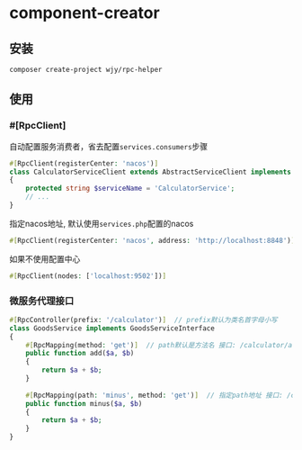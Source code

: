 # component-creator

## 安装
```
composer create-project wjy/rpc-helper
```

## 使用
### #[RpcClient]
自动配置服务消费者，省去配置`services.consumers`步骤
```php
#[RpcClient(registerCenter: 'nacos')]
class CalculatorServiceClient extends AbstractServiceClient implements CalculatorServiceInterface
{
    protected string $serviceName = 'CalculatorService';
    // ...
}
```
指定nacos地址, 默认使用`services.php`配置的nacos
```php
#[RpcClient(registerCenter: 'nacos', address: 'http://localhost:8848')]
```
如果不使用配置中心
```php
#[RpcClient(nodes: ['localhost:9502'])]
```
### 微服务代理接口
```php
#[RpcController(prefix: '/calculator')]  // prefix默认为类名首字母小写
class GoodsService implements GoodsServiceInterface
{
    #[RpcMapping(method: 'get')]  // path默认是方法名 接口: /calculator/add
    public function add($a, $b)
    {
        return $a + $b;
    }
    
    #[RpcMapping(path: 'minus', method: 'get')]  // 指定path地址 接口: /calculator/add
    public function minus($a, $b)
    {
        return $a + $b;
    }
}
```
